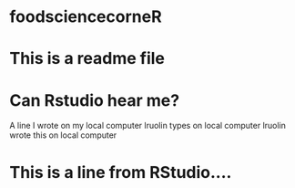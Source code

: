 # foodsciencecorneR
# This is a readme file
# Can Rstudio hear me?
A line I wrote on my local computer
lruolin types on local computer
lruolin wrote this on local computer

# This is a line from RStudio....